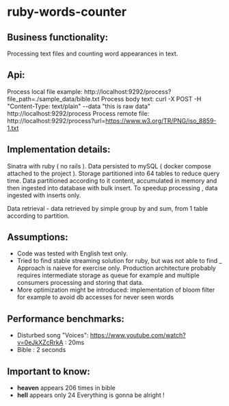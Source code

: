 # ruby-words-counter

## Business functionality: 
Processing text files and counting word appearances in text.

## Api: 

Process local file example: http://localhost:9292/process?file_path=./sample_data/bible.txt
Process body text: curl -X POST -H "Content-Type: text/plain" --data "this is raw data" http://localhost:9292/process
Process remote file: http://localhost:9292/process?url=https://www.w3.org/TR/PNG/iso_8859-1.txt

## Implementation details:

Sinatra with ruby ( no rails ). Data persisted to mySQL ( docker compose attached to the project ).
Storage partitioned into 64 tables to reduce query time.
Data partitioned according to it content, accumulated in memory  and then ingested into database with bulk insert.
To speedup processing , data ingested with inserts only.

Data retrieval - data retrieved by simple group by and sum, from 1 table according to partition. 

## Assumptions:

- Code was tested with English text only. 
- Tried to find stable streaming solution for ruby, but was not able to find
_ Approach is naieve for exercise only. Production architecture probably requires intermediate storage as queue for example and 
multiple consumers processing and storing that data.  
- More optimization might be introduced: implementation of bloom filter for example to avoid db accesses for never seen words

 
 ## Performance benchmarks:
 - Disturbed song "Voices": https://www.youtube.com/watch?v=0eJkXZcRrkA : 20ms
 - Bible : 2 seconds
 
 
 ## Important to know:
 - **heaven** appears 206 times in bible
 - **hell** appears only 24
 Everything is gonna be alright !